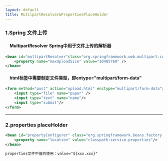 ```yaml
---
layout: default
title: MutilpartResolver&PropertiesPlaceHolder
---
```


### 1.Spring 文件上传

#### &emsp;MultipartResolver Spring中用于文件上传的解析器

```xml
<bean id="multipartResolver"class="org.springframework.web.multipart.commons.CommonsMultipartResolver">
    <property name="maxUploadSize" value="10485760" />
</bean>
```

#### &emsp;html标签中需要制定文件类型，即entype="multipart/form-data"

```xml
<form method="post" action="upload.html" enctype="multipart/form-data">
    <input type="file" name="paper" />
    <input type="text" name="name"/>
    <input type="submit"/>
</form>
```
---

### 2.properties placeHolder

```xml
<bean id="propertyConfigurer" class="org.springframework.beans.factory.config.PropertyPlaceHolderConfigurer">
    <property name="location" value="classpath:service.properties"/>
</bean>

properties文件中值的使用：value="${xxx.xxx}"
```
